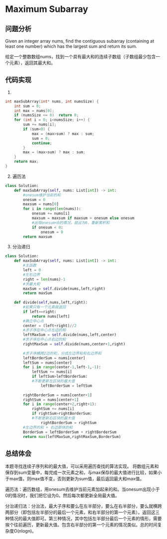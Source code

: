 # Maximum Subarray

## 问题分析

Given an integer array nums, find the contiguous subarray (containing at least one number) which has the largest sum and return its sum.

给定一个整数数组nums，找到一个具有最大和的连续子数组（子数组最少包含一个元素），返回其最大和。

## 代码实现

1.
``` C
int maxSubArray(int* nums, int numsSize) {
    int sum = 0;
	int max = nums[0];
	if (numsSize <= 0)  return 0;
	for (int i = 0; i<numsSize; i++) {
		sum += nums[i];
		if (sum<0) {
			max = (max>sum) ? max : sum;
			sum = 0;
			continue;
		}
		max = (max>sum) ? max : sum;
	}
	return max;
}
```

2. 遍历法
```python
class Solution:
    def maxSubArray(self, nums: List[int]) -> int:
        #onesum维护当前的和
        onesum = 0
        maxsum = nums[0]
        for i in range(len(nums)):
            onesum += nums[i]
            maxsum = maxsum if maxsum > onesum else onesum
            #出现onesum<0的情况，就设为0，重新累积和
            if onesum < 0:
                onesum = 0
        return maxsum
```

3. 分治递归
```python
class Solution:
    def maxSubArray(self, nums: List[int]) -> int:
        #主函数
        left = 0
        #左右边界
        right = len(nums)-1
        #求最大和
        maxSum = self.divide(nums,left,right)
        return maxSum
     
    def divide(self,nums,left,right):
        #如果只有一个元素就返回
        if left==right:
            return nums[left]
        #确立中心点
        center = (left+right)//2
        #求子序在中心点左边的和
        leftMaxSum = self.divide(nums,left,center)
        #求子序在中心点右边的和
        rightMaxSum = self.divide(nums,center+1,right)
        
        #求子序横跨2边的和，分成左边界和和右边界和
        leftBorderSum = nums[center]
        leftSum = nums[center]
        for i in range(center-1,left-1,-1):
            leftSum += nums[i]
            if leftSum>leftBorderSum:
            #不断更新左区块的最大值
                leftBorderSum = leftSum
        
        rightBorderSum = nums[center+1]
        rightSum = nums[center+1]
        for i in range(center+2,right+1):
            rightSum += nums[i]
            if rightSum>rightBorderSum:
            #不断更新右区块的最大值
                rightBorderSum = rightSum
        #左边界的和 + 右边那块的和
        BorderSum = leftBorderSum + rightBorderSum
        return max(leftMaxSum,rightMaxSum,BorderSum)
```

## 总结体会

本题寻找连续子序列和的最大值，可以采用遍历查找的算法实现。
将数组元素和保存到sum变量中，每完成一次元素之和，与max保存的最大值进行比较，如果小于max值，则max值不变，否则更新为sum值，最后返回最大和max值。

遍历法：遍历数组，用onesum去维护当前元素加起来的和。当onesum出现小于0的情况时，我们把它设为0。然后每次都更新全局最大值。

分治递归法：分治法，最大子序和要么在左半部分，要么在右半部分，要么就横跨两部分（即包括左半部分的最后一个元素，和右半部分的第一个元素）。返回这三种情况的最大值即可。第三种情况，其中包括左半部分最后一个元素的情形，需要挨个往前遍历，更新最大值。包含右半部分的第一个元素的情况类似。总的时间复杂度O(nlogn)。